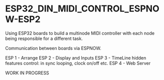 # ESP32_DIN_MIDI_CONTROL_ESPNOW-ESP2
Using ESP32 boards to build a multinode MIDI controller with each node being responsible for a different task.

Communication between boards via ESPNOW.

ESP 1 - Arrange
ESP 2 - Display and Inputs
ESP 3 - TimeLine hidden features control: in sync looping, clock on/off etc.
ESP 4 - Web Server

WORK IN PROGRESS
